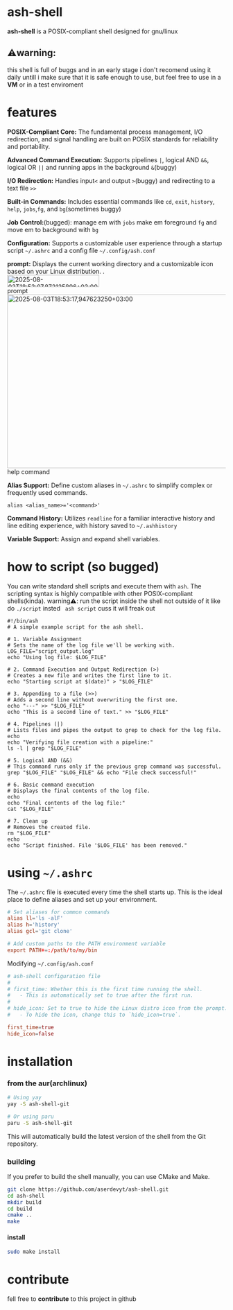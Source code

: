 # ash-shell 
__ash-shell__ is a POSIX-compliant shell designed for gnu/linux 

## ⚠️warning:
this shell is full of buggs and in an early stage i don't recomend using it daily untill i make sure that it is safe enough to use, but feel free to use in a __VM__ or in a test enviroment

# features 
__POSIX-Compliant Core:__  The fundamental process management, I/O redirection, and signal handling are built on POSIX standards for reliability and portability.

__Advanced Command Execution:__ Supports pipelines ```|```, logical AND ```&&```, logical OR ```||``` and running apps in the background ```&```(buggy) 

__I/O Redirection:__ Handles input```<``` and output ```>```(buggy) and redirecting to a text file ```>>```

__Built-in Commands:__  Includes essential commands like ```cd```, ```exit```, ```history```, ```help```, ```jobs```,```fg```, and ```bg```(sometimes buggy)

__Job Control:__(bugged): manage em with ```jobs``` make em foreground ```fg``` and move em to background with ```bg```

__Configuration:__ Supports a customizable user experience through a startup script ```~/.ashrc``` and a config file ```~/.config/ash.conf``` 

__prompt:__  Displays the current working directory and a customizable icon based on your Linux distribution.
.
<br>
<img width="212" height="28" alt="2025-08-03T18:53:07,872125896+03:00" src="https://github.com/user-attachments/assets/a34fc61d-536f-488a-be9c-f7cd4cc4e6b6" />
<br>
prompt
<br>
<img width="1140" height="401" alt="2025-08-03T18:53:17,947623250+03:00" src="https://github.com/user-attachments/assets/550df21f-a69f-4809-b01e-cb2156e4a921" />
<br>
help command
<br>

__Alias Support:__ Define custom aliases in ```~/.ashrc``` to simplify complex or frequently used commands.

```ash
alias <alias_name>='<command>'
```

__Command History:__ Utilizes ```readline``` for a familiar interactive history and line editing experience, with history saved to ```~/.ashhistory``` 

__Variable Support:__ Assign and expand shell variables.

# how to script (so bugged)
You can write standard shell scripts and execute them with ```ash```. The scripting syntax is highly compatible with other POSIX-compliant shells(kinda). warning⚠️: run the script inside the shell not outside of it like do ```./script``` insted ``` ash script``` cuss it will freak out
```ash
#!/bin/ash
# A simple example script for the ash shell.

# 1. Variable Assignment
# Sets the name of the log file we'll be working with.
LOG_FILE="script_output.log"
echo "Using log file: $LOG_FILE"

# 2. Command Execution and Output Redirection (>)
# Creates a new file and writes the first line to it.
echo "Starting script at $(date)" > "$LOG_FILE"

# 3. Appending to a file (>>)
# Adds a second line without overwriting the first one.
echo "---" >> "$LOG_FILE"
echo "This is a second line of text." >> "$LOG_FILE"

# 4. Pipelines (|)
# Lists files and pipes the output to grep to check for the log file.
echo
echo "Verifying file creation with a pipeline:"
ls -l | grep "$LOG_FILE"

# 5. Logical AND (&&)
# This command runs only if the previous grep command was successful.
grep "$LOG_FILE" "$LOG_FILE" && echo "File check successful!"

# 6. Basic command execution
# Displays the final contents of the log file.
echo
echo "Final contents of the log file:"
cat "$LOG_FILE"

# 7. Clean up
# Removes the created file.
rm "$LOG_FILE"
echo
echo "Script finished. File '$LOG_FILE' has been removed."
```

# using ```~/.ashrc```

The ```~/.ashrc``` file is executed every time the shell starts up. This is the ideal place to define aliases and set up your environment.

```conf
# Set aliases for common commands
alias ll='ls -alF'
alias h='history'
alias gcl='git clone'

# Add custom paths to the PATH environment variable
export PATH+=:/path/to/my/bin
```

Modifying ```~/.config/ash.conf```

```conf
# ash-shell configuration file
#
# first_time: Whether this is the first time running the shell.
#   - This is automatically set to true after the first run.
#
# hide_icon: Set to true to hide the Linux distro icon from the prompt.
#   - To hide the icon, change this to `hide_icon=true`.

first_time=true
hide_icon=false
```

# installation

### from the aur(archlinux)

```bash
# Using yay
yay -S ash-shell-git

# Or using paru
paru -S ash-shell-git
```
This will automatically build the latest version of the shell from the Git repository.

### building 

If you prefer to build the shell manually, you can use CMake and Make.

```bash
git clone https://github.com/aserdevyt/ash-shell.git
cd ash-shell
mkdir build
cd build
cmake ..
make
```
#### install
```bash
sudo make install
```
# contribute 

fell free to __contribute__ to this project in github
